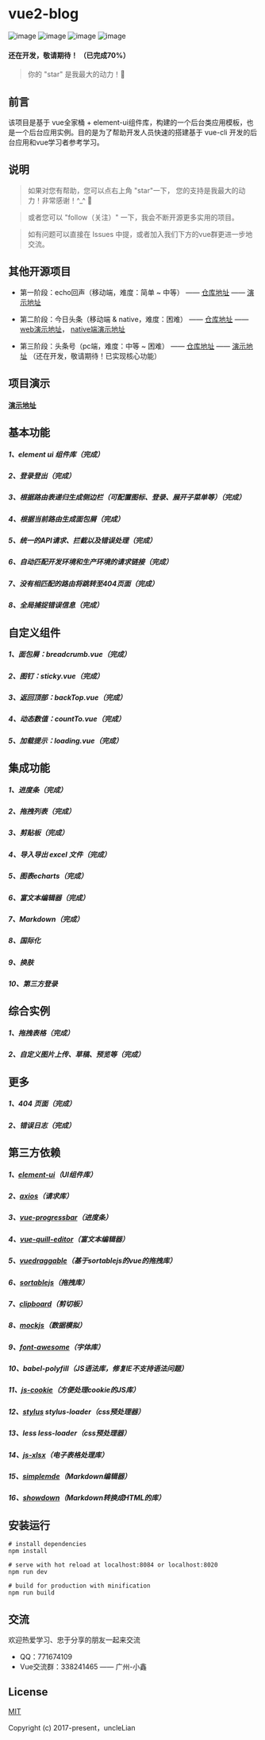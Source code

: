 # vue2-blog

![image](https://img.shields.io/badge/vue-2.5.9-blue.svg)
![image](https://img.shields.io/badge/vue--router-3.0.1-blue.svg)
![image](https://img.shields.io/badge/vuex-3.0.1-blue.svg)
![image](https://img.shields.io/badge/element--ui-2.0.7-blue.svg)

#### 还在开发，敬请期待！ （已完成70%）
> 你的 "star" 是我最大的动力！🌹


## 前言

该项目是基于 vue全家桶 + element-ui组件库，构建的一个后台类应用模板，也是一个后台应用实例。目的是为了帮助开发人员快速的搭建基于 vue-cli 开发的后台应用和vue学习者参考学习。


## 说明
> 如果对您有帮助，您可以点右上角 "star"一下， 您的支持是我最大的动力！非常感谢！^_^ 🌹

> 或者您可以 "follow（关注）" 一下，我会不断开源更多实用的项目。

> 如有问题可以直接在 Issues 中提，或者加入我们下方的vue群更进一步地交流。


## 其他开源项目
- 第一阶段：echo回声（移动端，难度：简单 ~ 中等） —— [仓库地址](https://github.com/uncleLian/vue2-echo) —— [演示地址](http://echo.liansixin.win)

- 第二阶段：今日头条（移动端 & native，难度：困难） —— [仓库地址](https://github.com/uncleLian/vue2-news) —— [web演示地址](http://toutiao.liansixin.win)， [native端演示地址](http://native.liansixin.win)

- 第三阶段：头条号（pc端，难度：中等 ~ 困难） —— [仓库地址](https://github.com/uncleLian/vue2-health) —— [演示地址](http://health.liansixin.win)  （还在开发，敬请期待！已实现核心功能）


## 项目演示
#### [演示地址](http://blog.liansixin.win)


## 基本功能
##### 1、element ui 组件库（完成）
##### 2、登录登出（完成）
##### 3、根据路由表递归生成侧边栏（可配置图标、登录、展开子菜单等）（完成）
##### 4、根据当前路由生成面包屑（完成）
##### 5、统一的API请求、拦截以及错误处理（完成）
##### 6、自动匹配开发环境和生产环境的请求链接（完成）
##### 7、没有相匹配的路由将跳转至404页面（完成）
##### 8、全局捕捉错误信息（完成）

## 自定义组件
##### 1、面包屑：breadcrumb.vue（完成）
##### 2、图钉：sticky.vue（完成）
##### 3、返回顶部：backTop.vue（完成）
##### 4、动态数值：countTo.vue（完成）
##### 5、加载提示：loading.vue（完成）

## 集成功能
##### 1、进度条（完成）
##### 2、拖拽列表（完成）
##### 3、剪贴板（完成）
##### 4、导入导出 excel 文件（完成）
##### 5、图表echarts（完成）
##### 6、富文本编辑器（完成）
##### 7、Markdown（完成）
##### 8、国际化
##### 9、换肤
##### 10、第三方登录

## 综合实例
##### 1、拖拽表格（完成）
##### 2、自定义图片上传、草稿、预览等（完成）

## 更多
##### 1、404 页面（完成）
##### 2、错误日志（完成）

## 第三方依赖
##### 1、[element-ui](https://github.com/ElemeFE/element)（UI组件库）
##### 2、[axios](https://github.com/axios/axios)（请求库）
##### 3、[vue-progressbar](https://github.com/hilongjw/vue-progressbar)（进度条）
##### 4、[vue-quill-editor](https://github.com/surmon-china/vue-quill-editor)（富文本编辑器）
##### 5、[vuedraggable](https://github.com/SortableJS/Vue.Draggable)（基于sortablejs的vue的拖拽库）
##### 6、[sortablejs](https://github.com/RubaXa/Sortable)（拖拽库）
##### 7、[clipboard](https://github.com/zenorocha/clipboard.js)（剪切板）
##### 8、[mockjs](https://github.com/nuysoft/Mock/tree/refactoring)（数据模拟）
##### 9、[font-awesome](http://fontawesome.io/icons/)（字体库）
##### 10、babel-polyfill（JS语法库，修复IE不支持语法问题）
##### 11、[js-cookie](https://github.com/js-cookie/js-cookie)（方便处理cookie的JS库）
##### 12、[stylus](https://github.com/stylus/stylus) stylus-loader（css预处理器）
##### 13、less less-loader（css预处理器）
##### 14、[js-xlsx](https://github.com/SheetJS/js-xlsx)（电子表格处理库）
##### 15、[simplemde](https://github.com/sparksuite/simplemde-markdown-editor)（Markdown编辑器）
##### 16、[showdown](https://github.com/showdownjs/showdown)（Markdown转换成HTML的库）

## 安装运行

```
# install dependencies
npm install

# serve with hot reload at localhost:8084 or localhost:8020
npm run dev

# build for production with minification
npm run build
```

## 交流

欢迎热爱学习、忠于分享的朋友一起来交流
- QQ：771674109
- Vue交流群：338241465 —— 广州-小鑫

## License

[MIT](http://opensource.org/licenses/MIT)

Copyright (c) 2017-present，uncleLian
